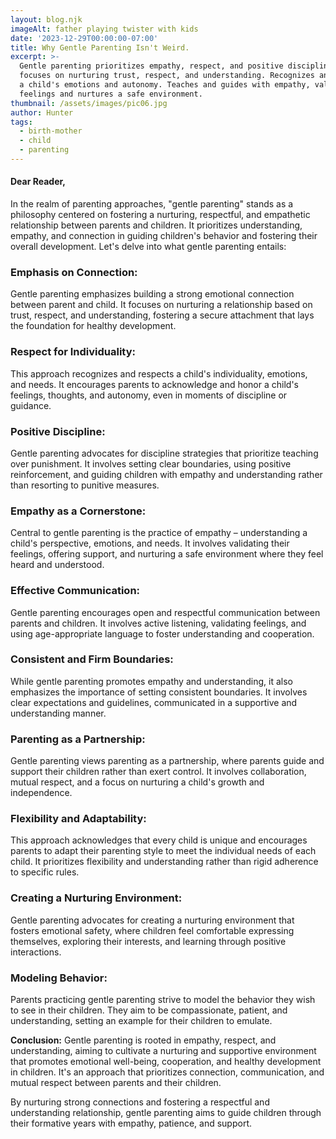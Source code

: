 ```yaml
---
layout: blog.njk
imageAlt: father playing twister with kids
date: '2023-12-29T00:00:00-07:00'
title: Why Gentle Parenting Isn't Weird.
excerpt: >-
  Gentle parenting prioritizes empathy, respect, and positive discipline;
  focuses on nurturing trust, respect, and understanding. Recognizes and honors
  a child's emotions and autonomy. Teaches and guides with empathy, validates
  feelings and nurtures a safe environment.
thumbnail: /assets/images/pic06.jpg
author: Hunter
tags:
  - birth-mother
  - child
  - parenting
---
```



#### Dear Reader,

In the realm of parenting approaches, "gentle parenting" stands as a philosophy centered on fostering a nurturing, respectful, and empathetic relationship between parents and children. It prioritizes understanding, empathy, and connection in guiding children's behavior and fostering their overall development. Let's delve into what gentle parenting entails:

### Emphasis on Connection: 
Gentle parenting emphasizes building a strong emotional connection between parent and child. It focuses on nurturing a relationship based on trust, respect, and understanding, fostering a secure attachment that lays the foundation for healthy development.

### Respect for Individuality: 
This approach recognizes and respects a child's individuality, emotions, and needs. It encourages parents to acknowledge and honor a child's feelings, thoughts, and autonomy, even in moments of discipline or guidance.

### Positive Discipline: 
Gentle parenting advocates for discipline strategies that prioritize teaching over punishment. It involves setting clear boundaries, using positive reinforcement, and guiding children with empathy and understanding rather than resorting to punitive measures.

### Empathy as a Cornerstone: 
Central to gentle parenting is the practice of empathy – understanding a child's perspective, emotions, and needs. It involves validating their feelings, offering support, and nurturing a safe environment where they feel heard and understood.

### Effective Communication: 
Gentle parenting encourages open and respectful communication between parents and children. It involves active listening, validating feelings, and using age-appropriate language to foster understanding and cooperation.

### Consistent and Firm Boundaries: 
While gentle parenting promotes empathy and understanding, it also emphasizes the importance of setting consistent boundaries. It involves clear expectations and guidelines, communicated in a supportive and understanding manner.

### Parenting as a Partnership: 
Gentle parenting views parenting as a partnership, where parents guide and support their children rather than exert control. It involves collaboration, mutual respect, and a focus on nurturing a child's growth and independence.

### Flexibility and Adaptability: 
This approach acknowledges that every child is unique and encourages parents to adapt their parenting style to meet the individual needs of each child. It prioritizes flexibility and understanding rather than rigid adherence to specific rules.

### Creating a Nurturing Environment: 
Gentle parenting advocates for creating a nurturing environment that fosters emotional safety, where children feel comfortable expressing themselves, exploring their interests, and learning through positive interactions.

### Modeling Behavior:
 Parents practicing gentle parenting strive to model the behavior they wish to see in their children. They aim to be compassionate, patient, and understanding, setting an example for their children to emulate.

**Conclusion:** Gentle parenting is rooted in empathy, respect, and understanding, aiming to cultivate a nurturing and supportive environment that promotes emotional well-being, cooperation, and healthy development in children. It's an approach that prioritizes connection, communication, and mutual respect between parents and their children.

By nurturing strong connections and fostering a respectful and understanding relationship, gentle parenting aims to guide children through their formative years with empathy, patience, and support.
